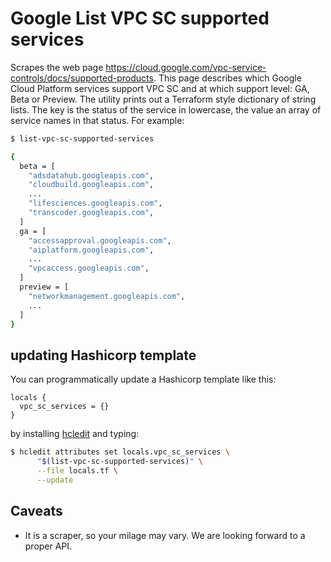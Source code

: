 # Google List VPC SC supported services

Scrapes the web page https://cloud.google.com/vpc-service-controls/docs/supported-products. This page
describes which Google Cloud Platform services support VPC SC and at which support level: GA, Beta or Preview.
The utility prints out a Terraform style dictionary of string lists. The key is the status of the service in lowercase, the value
an array of service names in that status. For example:

```bash
$ list-vpc-sc-supported-services

{
  beta = [
    "adsdatahub.googleapis.com",
    "cloudbuild.googleapis.com",
    ...
    "lifesciences.googleapis.com",
    "transcoder.googleapis.com",
  ]
  ga = [
    "accessapproval.googleapis.com",
    "aiplatform.googleapis.com",
    ...
    "vpcaccess.googleapis.com",
  ]
  preview = [
    "networkmanagement.googleapis.com",
    ...
  ]
}
```

## updating Hashicorp template
You can programmatically update a Hashicorp template  like this:

```hcl
locals {
  vpc_sc_services = {}
}
```
by installing [hcledit](https://github.com/minamijoyo/hcledit) and typing:
```bash
$ hcledit attributes set locals.vpc_sc_services \
      "$(list-vpc-sc-supported-services)" \
      --file locals.tf \
      --update
```

## Caveats
- It is a scraper, so your milage may vary. We are looking forward to a proper API.

